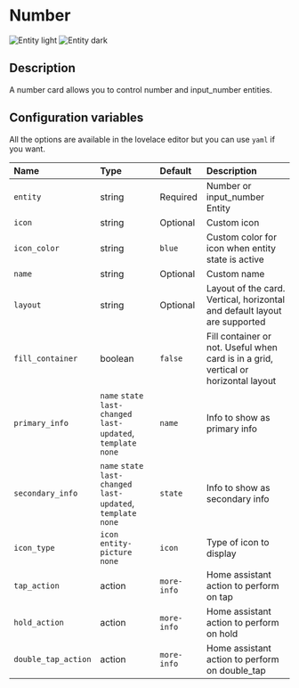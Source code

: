 # Number

![Entity light](../images/number-light.png)
![Entity dark](../images/number-dark.png)

## Description

A number card allows you to control number and input_number entities.

## Configuration variables

All the options are available in the lovelace editor but you can use `yaml` if you want.

| Name                | Type                                                | Default     | Description                                                                         |
| :------------------ | :-------------------------------------------------- | :---------- | :---------------------------------------------------------------------------------- |
| `entity`            | string                                              | Required    | Number or input_number Entity                                                       |
| `icon`              | string                                              | Optional    | Custom icon                                                                         |
| `icon_color`        | string                                              | `blue`      | Custom color for icon when entity state is active                                   |
| `name`              | string                                              | Optional    | Custom name                                                                         |
| `layout`            | string                                              | Optional    | Layout of the card. Vertical, horizontal and default layout are supported           |
| `fill_container`    | boolean                                             | `false`     | Fill container or not. Useful when card is in a grid, vertical or horizontal layout |
| `primary_info`      | `name` `state` `last-changed` `last-updated`, `template` `none` | `name`      | Info to show as primary info                                                        |
| `secondary_info`    | `name` `state` `last-changed` `last-updated`, `template` `none` | `state`     | Info to show as secondary info                                                      |
| `icon_type`         | `icon` `entity-picture` `none`                      | `icon`      | Type of icon to display                                                             |
| `tap_action`        | action                                              | `more-info` | Home assistant action to perform on tap                                             |
| `hold_action`       | action                                              | `more-info` | Home assistant action to perform on hold                                            |
| `double_tap_action` | action                                              | `more-info` | Home assistant action to perform on double_tap                                      |
